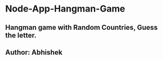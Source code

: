 # Node-App-Hangman-Game

## Hangman game with Random Countries, Guess the letter. 

## Author: Abhishek
